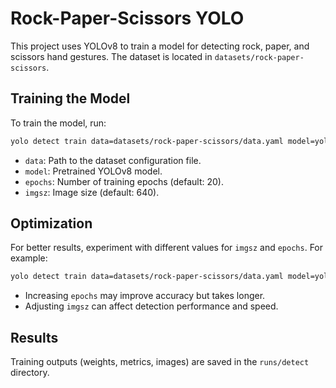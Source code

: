 # Rock-Paper-Scissors YOLO

This project uses YOLOv8 to train a model for detecting rock, paper, and scissors hand gestures. The dataset is located in `datasets/rock-paper-scissors`.

## Training the Model

To train the model, run:

```bash
yolo detect train data=datasets/rock-paper-scissors/data.yaml model=yolov8n.pt epochs=20 imgsz=640
```

- `data`: Path to the dataset configuration file.
- `model`: Pretrained YOLOv8 model.
- `epochs`: Number of training epochs (default: 20).
- `imgsz`: Image size (default: 640).

## Optimization

For better results, experiment with different values for `imgsz` and `epochs`. For example:

```bash
yolo detect train data=datasets/rock-paper-scissors/data.yaml model=yolov8n.pt epochs=50 imgsz=800
```

- Increasing `epochs` may improve accuracy but takes longer.
- Adjusting `imgsz` can affect detection performance and speed.

## Results

Training outputs (weights, metrics, images) are saved in the `runs/detect` directory.
